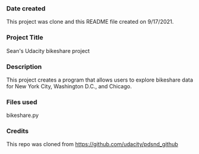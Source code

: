 ### Date created
This project was clone and this README file created on 9/17/2021.

### Project Title
Sean's Udacity bikeshare project

### Description
This project creates a program that allows users to explore bikeshare data for New York City, Washington D.C., and Chicago.

### Files used
bikeshare.py

### Credits
This repo was cloned from https://github.com/udacity/pdsnd_github

